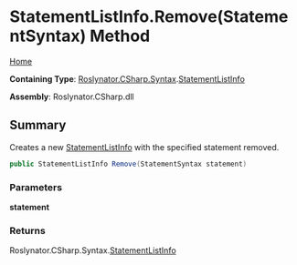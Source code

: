# StatementListInfo\.Remove\(StatementSyntax\) Method

[Home](../../../../../README.md)

**Containing Type**: [Roslynator.CSharp.Syntax](../../README.md)\.[StatementListInfo](../README.md)

**Assembly**: Roslynator\.CSharp\.dll

## Summary

Creates a new [StatementListInfo](../README.md) with the specified statement removed\.

```csharp
public StatementListInfo Remove(StatementSyntax statement)
```

### Parameters

**statement**



### Returns

Roslynator\.CSharp\.Syntax\.[StatementListInfo](../README.md)

